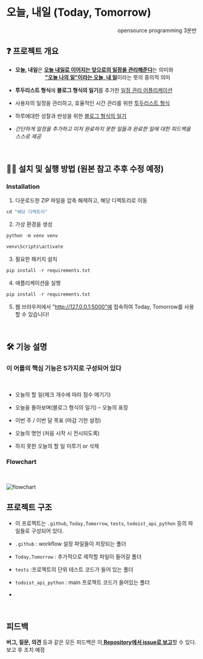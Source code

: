 

  # **오늘, 내일 (Today, Tomorrow)**

  <div align="right">
  opensource programming 3분반
</div>

 

## ❓ 프로젝트 개요   
- **오늘, 내일**은  <u>**오늘 내일로 이어지는 앞으로의 일정을 관리해준다**</u>는 의미와   <br> &nbsp;&nbsp;&nbsp;&nbsp;&nbsp;&nbsp;&nbsp;&nbsp;&nbsp;&nbsp;&nbsp;&nbsp;&nbsp;&nbsp;&nbsp;&nbsp;&nbsp;&nbsp;&nbsp; <u>**"오늘 나의 일"이라는 오늘, 내 일**</u>이라는 뜻의 중의적 의미

 - **투두리스트 형식**에 **블로그 형식의 일기**를 추가한 <u>일정 관리 어플리케이션</u>
- 사용자의 일정을 관리하고, 효율적인 시간 관리를 위한 <u>투두리스트 형식</u>
- 하루에대한 성찰과 반성을 위한 <u>블로그 형식의 일기</u>
- *간단하게 일정을 추가하고 미처 완료하지 못한 일들과 완료한 일에 대한 피드백을 스스로 제공*  

<br>

## 🙋‍♀️ 설치 및 실행 방법 (원본 참고 추후 수정 예정) 
### Installation

1. 다운로드한 ZIP 파일을 압축 해제하고, 해당 디렉토리로 이동
```python
cd "해당 디렉토리"
```
2. 가상 환경을 생성  
```python
python -m venv venv

venv\Scripts\activate
```
3. 필요한 패키지 설치
```python
pip install -r requirements.txt
```
4. 애플리케이션을 실행
```python
pip install -r requirements.txt
``` 
5. 웹 브라우저에서 "http://127.0.0.1:5000"에 접속하여 Today, Tomorrow를 사용할 수 있습니다!
<br>

## 🛠 기능 설명   

### 이 어플의 핵심 기능은 5가지로 구성되어 있다
<br>

- 오늘의 할 일(체크 개수에 따라 점수 매기기)   

- 오늘을 돌아보며(블로그 형식의 일기) – 오늘의 표정
- 이번 주 / 이번 달 목표 (마감 기한 설정)
- 오늘의 명언 (처음 시작 시 전시되도록)
- 하지 못한 오늘의 할 일 미루기 or 삭제

### Flowchart

<br>

![flowchart](https://github.com/tmddbs/Today-Tomorrow/assets/75741576/1cf65aea-45a2-4a40-8f66-4ae66f3703f3)

## 프로젝트 구조


- 이 프로젝트는 `.github`, `Today,Tomorrow`, `tests`, `todoist_api_python` 등의 파일들로 구성되어 있다. 

- `.github` : workflow 설정 파일들이 저장되는 폴더
- `Today,Tomorrow` : 추가적으로 제작할 파일이 들어갈 폴더
- `tests` :프로젝트의 단위 테스트 코드가 들어 있는 폴더
-  `todoist_api_python` : main 프로젝트 코드가 들어있는 폴더
-  
<br>

## 피드백



**버그, 질문, 의견** 등과 같은 모든 피드백은 이<u> **Repository에서 issue로 보고**</u>할 수 있다. 보고 후 조치 예정
   
